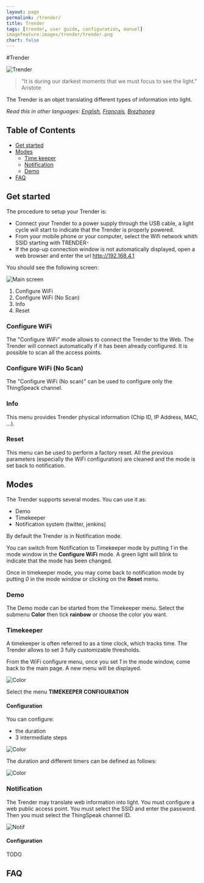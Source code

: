 ```yaml
---
layout: page
permalink: /trender/
title: Trender
tags: [trender, user guide, configuration, manuel]
imagefeature:images/trender/trender.png
chart: false
---
```

#Trender

![Trender](images/trender/trender.png)

> "It is during our darkest moments that we must focus to see the light." Aristote

The Trender is an objet translating different types of information into light.

*Read this in other languages: [English](trender.md), [Français](trender.fr.md), [Brezhoneg](trender.bzh.md)*

## Table of Contents
  - [Get started](#get-started)
  - [Modes](#modes)
    - [Time keeper](#time-keeper)
    - [Notification](#notification)
    - [Demo](#demo)
  - [FAQ](#faq)

## Get started
The procedure to setup your Trender is:
  * Connect your Trender to a power supply through the USB cable, a light cycle will start to indicate that the Trender is properly powered.
  * From your mobile phone or your computer, select the Wifi network whith SSID starting with TRENDER-
  * If the pop-up connection window is not automatically displayed, open a web browser and enter the url http://192.168.4.1

You should see the following screen:

![Main screen](images/trender/main.png)

 1. Configure WiFi
 2. Configure WiFi (No Scan)
 3. Info
 4. Reset

### Configure WiFi

The "Configure WiFi" mode allows to connect the Trender to the Web.
The Trender will connect automatically if it has been already configured.
It is possible to scan all the access points.

### Configure WiFi (No Scan)

The "Configure WiFi (No scan)" can be used to configure only the ThingSpeack channel.

### Info

This menu provides Trender physical information (Chip ID, IP Address, MAC, ...).

### Reset

This menu can be used to perform a factory reset. All the previous parameters
(especially the WiFi configuration) are cleaned and the mode is set back to notification.



## Modes

The Trender supports several modes. You can use it as:
 * Demo
 * Timekeeper
 * Notification system (twitter, jenkins)

By default the Trender is in Notification mode.

You can switch from Notification to Timekeeper mode by putting *1* in the mode
window in the **Configure WiFi** mode. A green light will blink to indicate that the mode has been changed.

Once in timekeeper mode, you may come back to notification mode by putting *0*
in the mode window or clicking on the **Reset** menu.

### Demo

The Demo mode can be started from the Timekeeper menu.
Select the submenu **Color** then tick **rainbow** or choose the color you want.


### Timekeeper

A timekeeper is often referred to as a time clock, which tracks time. The
Trender allows to set 3 fully customizable thresholds.

From the WiFi configure menu, once you set *1* in the mode window, come back to
the main page. A new menu will be displayed.

![Color](images/trender/tk.png)

Select the menu **TIMEKEEPER CONFIGURATION**

#### Configuration

You can configure:
 * the duration
 * 3 intermediate steps

![Color](images/trender/color.png)

The duration and different timers can be defined as follows:

![Color](images/trender/timekeeper-en.png)


### Notification

The Trender may translate web information into light.
You must configure a web public access point. You must select the SSID and
enter the password. Then you must select the ThingSpeak channel ID.

![Notif](images/trender/ThingSpeak.png)

#### Configuration
TODO


## FAQ
